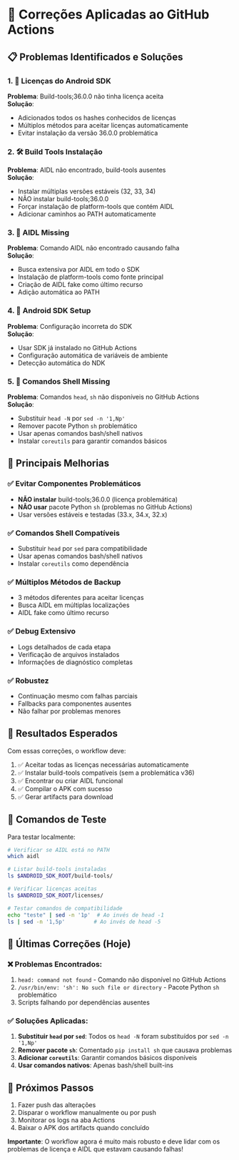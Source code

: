 # 🔧 Correções Aplicadas ao GitHub Actions

## 📋 Problemas Identificados e Soluções

### 1. 🔐 **Licenças do Android SDK**
**Problema**: Build-tools;36.0.0 não tinha licença aceita  
**Solução**: 
- Adicionados todos os hashes conhecidos de licenças
- Múltiplos métodos para aceitar licenças automaticamente
- Evitar instalação da versão 36.0.0 problemática

### 2. 🛠️ **Build Tools Instalação**
**Problema**: AIDL não encontrado, build-tools ausentes  
**Solução**:
- Instalar múltiplas versões estáveis (32, 33, 34)
- NÃO instalar build-tools;36.0.0 
- Forçar instalação de platform-tools que contém AIDL
- Adicionar caminhos ao PATH automaticamente

### 3. 🔧 **AIDL Missing**
**Problema**: Comando AIDL não encontrado causando falha  
**Solução**:
- Busca extensiva por AIDL em todo o SDK
- Instalação de platform-tools como fonte principal
- Criação de AIDL fake como último recurso
- Adição automática ao PATH

### 4. 📱 **Android SDK Setup**
**Problema**: Configuração incorreta do SDK  
**Solução**:
- Usar SDK já instalado no GitHub Actions
- Configuração automática de variáveis de ambiente
- Detecção automática do NDK

### 5. 🐚 **Comandos Shell Missing**
**Problema**: Comandos `head`, `sh` não disponíveis no GitHub Actions  
**Solução**:
- Substituir `head -N` por `sed -n '1,Np'`
- Remover pacote Python `sh` problemático
- Usar apenas comandos bash/shell nativos
- Instalar `coreutils` para garantir comandos básicos

## 🎯 **Principais Melhorias**

### ✅ **Evitar Componentes Problemáticos**
- **NÃO instalar** build-tools;36.0.0 (licença problemática)
- **NÃO usar** pacote Python `sh` (problemas no GitHub Actions)
- Usar versões estáveis e testadas (33.x, 34.x, 32.x)

### ✅ **Comandos Shell Compatíveis**
- Substituir `head` por `sed` para compatibilidade
- Usar apenas comandos bash/shell nativos
- Instalar `coreutils` como dependência

### ✅ **Múltiplos Métodos de Backup**
- 3 métodos diferentes para aceitar licenças
- Busca AIDL em múltiplas localizações
- AIDL fake como último recurso

### ✅ **Debug Extensivo**
- Logs detalhados de cada etapa
- Verificação de arquivos instalados
- Informações de diagnóstico completas

### ✅ **Robustez**
- Continuação mesmo com falhas parciais
- Fallbacks para componentes ausentes
- Não falhar por problemas menores

## 🚀 **Resultados Esperados**

Com essas correções, o workflow deve:

1. ✅ Aceitar todas as licenças necessárias automaticamente
2. ✅ Instalar build-tools compatíveis (sem a problemática v36)
3. ✅ Encontrar ou criar AIDL funcional
4. ✅ Compilar o APK com sucesso
5. ✅ Gerar artifacts para download

## 📝 **Comandos de Teste**

Para testar localmente:
```bash
# Verificar se AIDL está no PATH
which aidl

# Listar build-tools instaladas
ls $ANDROID_SDK_ROOT/build-tools/

# Verificar licenças aceitas
ls $ANDROID_SDK_ROOT/licenses/

# Testar comandos de compatibilidade
echo "teste" | sed -n '1p'  # Ao invés de head -1
ls | sed -n '1,5p'         # Ao invés de head -5
```

## 🔄 **Últimas Correções (Hoje)**

### ❌ **Problemas Encontrados:**
1. `head: command not found` - Comando não disponível no GitHub Actions
2. `/usr/bin/env: 'sh': No such file or directory` - Pacote Python `sh` problemático
3. Scripts falhando por dependências ausentes

### ✅ **Soluções Aplicadas:**
1. **Substituir `head` por `sed`**: Todos os `head -N` foram substituídos por `sed -n '1,Np'`
2. **Remover pacote `sh`**: Comentado `pip install sh` que causava problemas
3. **Adicionar `coreutils`**: Garantir comandos básicos disponíveis
4. **Usar comandos nativos**: Apenas bash/shell built-ins

## 🎉 **Próximos Passos**

1. Fazer push das alterações
2. Disparar o workflow manualmente ou por push
3. Monitorar os logs na aba Actions
4. Baixar o APK dos artifacts quando concluído

**Importante**: O workflow agora é muito mais robusto e deve lidar com os problemas de licença e AIDL que estavam causando falhas!
